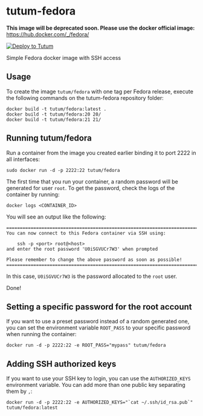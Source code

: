 tutum-fedora
============

**This image will be deprecated soon. Please use the docker official image:** https://hub.docker.com/_/fedora/

[![Deploy to Tutum](https://s.tutum.co/deploy-to-tutum.svg)](https://dashboard.tutum.co/stack/deploy/)

Simple Fedora docker image with SSH access


Usage
-----

To create the image `tutum/fedora` with one tag per Fedora release, execute the following commands on the tutum-fedora repository folder:

	docker build -t tutum/fedora:latest .
	docker build -t tutum/fedora:20 20/
	docker build -t tutum/fedora:21 21/


Running tutum/fedora
--------------------

Run a container from the image you created earlier binding it to port 2222 in all interfaces:

	sudo docker run -d -p 2222:22 tutum/fedora

The first time that you run your container, a random password will be generated
for user `root`. To get the password, check the logs of the container by running:

	docker logs <CONTAINER_ID>

You will see an output like the following:

	========================================================================
	You can now connect to this Fedora container via SSH using:

	    ssh -p <port> root@<host>
	and enter the root password 'U0iSGVUCr7W3' when prompted

	Please remember to change the above password as soon as possible!
	========================================================================

In this case, `U0iSGVUCr7W3` is the password allocated to the `root` user.

Done!

Setting a specific password for the root account
------------------------------------------------

If you want to use a preset password instead of a random generated one, you can
set the environment variable `ROOT_PASS` to your specific password when running the container:

	docker run -d -p 2222:22 -e ROOT_PASS="mypass" tutum/fedora


Adding SSH authorized keys
--------------------------

If you want to use your SSH key to login, you can use the `AUTHORIZED_KEYS` environment variable. You can add more than one public key separating them by `,`:

    docker run -d -p 2222:22 -e AUTHORIZED_KEYS="`cat ~/.ssh/id_rsa.pub`" tutum/fedora:latest
